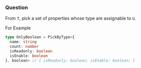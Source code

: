### Question

From `T`, pick a set of properties whose type are assignable to `U`.

For Example

```typescript
type OnlyBoolean = PickByType<{
  name: string
  count: number
  isReadonly: boolean
  isEnable: boolean
}, boolean> // { isReadonly: boolean; isEnable: boolean; }
```
